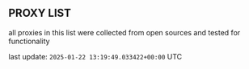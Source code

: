 ## PROXY LIST

all proxies in this list were collected from open sources and tested for functionality

last update: `2025-01-22 13:19:49.033422+00:00` UTC